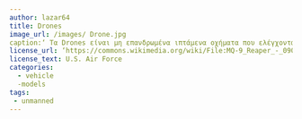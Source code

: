 ```yaml
---
author: lazar64
title: Drones
image_url: /images/ Drone.jpg
caption:‘ Τα Drones είναι μη επανδρωμένα ιπτάμενα οχήματα που ελέγχονται είτε από κάποιον απομακρυσμένο χειριστή είτε αυτόνομα ακολουθώντας κάποιο προκαθορισμένο σχέδιο πτήσης. Μπορεί να είναι πολυκόπτερα  ή και αεροπλάνα. Χρησιμοποιήθηκαν ευρέως για στρατιωτικούς σκοπούς κυρίως στο Ιράκ. Πλέον έχουν περάσει   σε ευρεία εμπορική χρήση και  για ψυχαγωγικούς σκοπούς’
license_url: ‘https://commons.wikimedia.org/wiki/File:MQ-9_Reaper_-_090609-F-0000M-777.JPG’
license_text: U.S. Air Force
categories:
  - vehicle
  -models
tags:
 - unmanned
---
```

